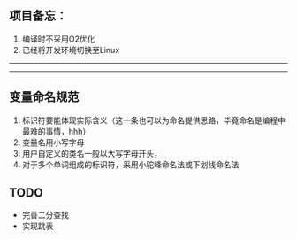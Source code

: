 ## 项目备忘：
1. 编译时不采用O2优化
2. 已经将开发环境切换至Linux

---


---
## 变量命名规范
1. 标识符要能体现实际含义（这一条也可以为命名提供思路，毕竟命名是编程中最难的事情，hhh）
2. 变量名用小写字母
3. 用户自定义的类名一般以大写字母开头，
4. 对于多个单词组成的标识符，采用小驼峰命名法或下划线命名法

## TODO
- 完善二分查找
- 实现跳表